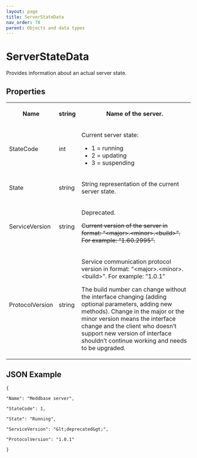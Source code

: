 ```yaml
---
layout: page
title: ServerStateData
nav_order: 78
parent: Objects and data types
---
```


# ServerStateDataProvides information about an actual server state.## Properties<table><tbody><tr><th><p>Name</p></th><th><p>string</p></th><th><p>Name of the server.</p></th></tr><tr><td><p>StateCode</p></td><td><p>int</p></td><td><p>Current server state:</p><ul><li>1 = running</li><li>2 = updating</li><li>3 = suspending</li></ul></td></tr><tr><td><p>State</p></td><td><p>string</p></td><td><p>String representation of the current server state.</p></td></tr><tr><td><p>ServiceVersion</p></td><td><p>string</p></td><td><p>Deprecated.</p><p><s>Current version of the server in format: “&lt;major&gt;.&lt;minor&gt;.&lt;build&gt;”. For example: “1.60.2995”.</s></p></td></tr><tr><td><p>ProtocolVersion</p></td><td><p>string</p></td><td><p>Service communication protocol version in format: “&lt;major&gt;.&lt;minor&gt;.&lt;build&gt;”. For example: “1.0.1”</p><p>The build number can change without the interface changing (adding optional parameters, adding new methods). Change in the major or the minor version means the interface change and the client who doesn’t support new version of interface shouldn’t continue working and needs to be upgraded.</p></td></tr></tbody></table>## JSON Example```{"Name": "Meddbase server","StateCode": 1,"State": "Running","ServiceVersion": "&lt;deprecated&gt;","ProtocolVersion": "1.0.1"}```